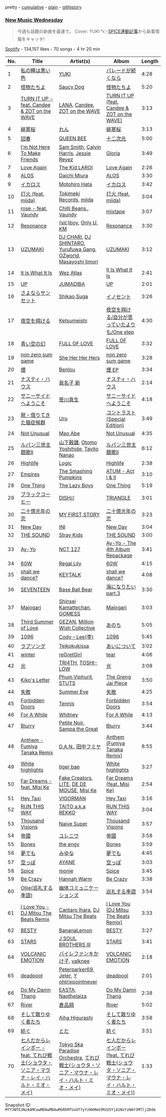 pretty - [cumulative](/playlists/cumulative/37i9dQZF1DWYBDycFJuxRt.md) - [plain](/playlists/plain/37i9dQZF1DWYBDycFJuxRt) - [githistory](https://github.githistory.xyz/mackorone/spotify-playlist-archive/blob/main/playlists/plain/37i9dQZF1DWYBDycFJuxRt)

### [New Music Wednesday](https://open.spotify.com/playlist/37i9dQZF1DWYBDycFJuxRt)

> 今週も話題の新曲を最速で。 Cover: YUKI \*👉<a href="https://spice.eplus.jp/articles/313751?utm\_source=spotify.com&utm\_medium=referral">SPICE連動記事</a>から新着情報をキャッチ!

[Spotify](https://open.spotify.com/user/spotify) - 134,157 likes - 70 songs - 4 hr 20 min

| No. | Title | Artist(s) | Album | Length |
|---|---|---|---|---|
| 1 | [私の瞳は黒い色](https://open.spotify.com/track/3pZq5VOrxhinAoHRx4TLBt) | [YUKI](https://open.spotify.com/artist/380DW51qbu5pSP8crFRIII) | [パレードが続くなら](https://open.spotify.com/album/7bUwvfdHUBdgXcMhczN4nJ) | 4:28 |
| 2 | [怪物たちよ](https://open.spotify.com/track/5krBK1TJTetrfDGzVcyq6f) | [Saucy Dog](https://open.spotify.com/artist/4WqXqPmUuenMIr4QaFrZXN) | [怪物たちよ](https://open.spotify.com/album/1ZrTplBiIjywcJJ0xQ2o3D) | 5:20 |
| 3 | [TURN IT UP \- feat\. Candee & ZOT on the WAVE](https://open.spotify.com/track/3BjCtb7zq4Nn1riQhneMwo) | [LANA](https://open.spotify.com/artist/4dEHIhldHT2U8CMQ6nNgDT), [Candee](https://open.spotify.com/artist/1L9s7TypQNTxmJ12OuG2yR), [ZOT on the WAVE](https://open.spotify.com/artist/0qMwn0A1NkYRIo8jyOMygH) | [TURN IT UP \(feat\. Candee & ZOT on the WAVE\)](https://open.spotify.com/album/5gTvyYgUsKQ6UwUdavwn5z) | 3:13 |
| 4 | [緋寒桜](https://open.spotify.com/track/5sULK6Cv3JPYLNPhqvgtVh) | [れん](https://open.spotify.com/artist/2Hf3gzOBTpBaL0SqyPjX8m) | [緋寒桜](https://open.spotify.com/album/5eM2SDlq56qbYfuPTrgqsp) | 3:13 |
| 5 | [回春](https://open.spotify.com/track/2pLINOdB1UVzBrgKMLpE4D) | [QUEEN BEE](https://open.spotify.com/artist/6whFEcaV75AmQMiwlfaxvc) | [十二次元](https://open.spotify.com/album/54OOd6x03hdIYeHWYajNyP) | 5:00 |
| 6 | [I'm Not Here To Make Friends](https://open.spotify.com/track/3i0FkJYlU4MFfYkjFHXXAM) | [Sam Smith](https://open.spotify.com/artist/2wY79sveU1sp5g7SokKOiI), [Calvin Harris](https://open.spotify.com/artist/7CajNmpbOovFoOoasH2HaY), [Jessie Reyez](https://open.spotify.com/artist/3KedxarmBCyFBevnqQHy3P) | [Gloria](https://open.spotify.com/album/3Uq1jNGnD412ZvCb6j2DKV) | 3:49 |
| 7 | [Love Again](https://open.spotify.com/track/4sx6NRwL6Ol3V6m9exwGlQ) | [The Kid LAROI](https://open.spotify.com/artist/2tIP7SsRs7vjIcLrU85W8J) | [Love Again](https://open.spotify.com/album/3z53jSP5i9bCPVOu3PARM8) | 2:26 |
| 8 | [ALOS](https://open.spotify.com/track/6RDPV5PjbVSy4EtyI6dUI3) | [Daichi Miura](https://open.spotify.com/artist/4UTEZqrPqLDOhBfraPNciJ) | [ALOS](https://open.spotify.com/album/29y5aBN0K1xZx5u6jroZ2U) | 3:30 |
| 9 | [イカロス](https://open.spotify.com/track/6pLsfr5BbdikDfGTKJtWZx) | [Motohiro Hata](https://open.spotify.com/artist/706WzkJEacBrtkHKRpBU2q) | [イカロス](https://open.spotify.com/album/35uywLzqSPNM0Ix3u7CHXr) | 3:42 |
| 10 | [灯火 \(feat\. miida\)](https://open.spotify.com/track/6mtkUqVaMoJBMG86f0RTul) | [Tokimeki Records](https://open.spotify.com/artist/73vrL9RiKlSaQFo2izavC1), [miida](https://open.spotify.com/artist/6ANBWTINO0TqbV5fZMGVLX) | [灯火 \(feat\. miida\)](https://open.spotify.com/album/0QRJ0PwVSFNg6KKla8CMtq) | 3:04 |
| 11 | [rose \- feat\. Vaundy](https://open.spotify.com/track/72DWkd9AazMHYDafzpq4XF) | [Chilli Beans.](https://open.spotify.com/artist/48apiuEaHdddhdRvfFjPB7), [Vaundy](https://open.spotify.com/artist/2IUl3m1H1EQ7QfNbNWvgru) | [mixtape](https://open.spotify.com/album/3kbR4fhps595HxImAmVHvY) | 3:07 |
| 12 | [Resonance](https://open.spotify.com/track/7iXkiBI5lr8uVIXfFjSk5c) | [\(sic\)boy](https://open.spotify.com/artist/19FI3bwyW062xAmEy3rzsk), [Only U](https://open.spotify.com/artist/7p5yGL3yNq2pqUUKvt2vnt), [KM](https://open.spotify.com/artist/2Nz5XwOa02deTyyS2vw5Wa) | [Resonance](https://open.spotify.com/album/0kGtdwXSM5qwRhRzeD8xxP) | 3:30 |
| 13 | [UZUMAKI](https://open.spotify.com/track/30nJYEv7PvTZvEV7y7DjXY) | [DJ CHARI](https://open.spotify.com/artist/5vEZZrTMbKhrd5Mgs37m8p), [DJ SHINTARO](https://open.spotify.com/artist/4XyRNMkxh04XdwNewJhT2L), [Yurufuwa Gang](https://open.spotify.com/artist/5F80x2l9juqR6RLeuACpqS), [OZworld](https://open.spotify.com/artist/34tJ8UnaAbWcrug3Nym7ZO), [Masayoshi Iimori](https://open.spotify.com/artist/0pdvKDKFxwUerd6uaYHqkU) | [UZUMAKI](https://open.spotify.com/album/3bN5T8l2TYpDFLs2ImxXI1) | 3:12 |
| 14 | [It Is What It Is](https://open.spotify.com/track/68uZVWUH97VOOpelnxhIjN) | [Wez Atlas](https://open.spotify.com/artist/6fDdl8sluLiRg4fbrqMoeQ) | [It Is What It Is](https://open.spotify.com/album/4w9Vdz9SzDnqEEWEYN0Kzk) | 2:41 |
| 15 | [UP](https://open.spotify.com/track/4fuGPaMxu3462IeyHPJOYC) | [JUMADIBA](https://open.spotify.com/artist/1a6hwHX0XKVKDpicEmwzCj) | [UP](https://open.spotify.com/album/6Pjjxdz4K6SzNfJkyiqcyA) | 2:01 |
| 16 | [さよならサンセット](https://open.spotify.com/track/6SgQDtIyugPUd2sjasKlsM) | [Shikao Suga](https://open.spotify.com/artist/3sddhwNhGabYSvzYKhB7qj) | [イノセント](https://open.spotify.com/album/5RdIpZVqtZq1PgFgzflemY) | 3:26 |
| 17 | [夜空を翔ける](https://open.spotify.com/track/23HPYqUEwJ6CaUGoTaY3fK) | [Ketsumeishi](https://open.spotify.com/artist/4FyAgiZa3q0eeljDvcOXFh) | [夜空を翔ける/自分が思っていたよりも/One step](https://open.spotify.com/album/0Uh9XqjuV9vyJEM57w39x0) | 4:30 |
| 18 | [青い空の幻](https://open.spotify.com/track/4LY4WB62mr7yhSj2MOBP4U) | [FULL OF LOVE](https://open.spotify.com/artist/21H82W5uNA68DQ43dAMs8i) | [FULL OF LOVE](https://open.spotify.com/album/3LdSpParymYK20V21oOI2m) | 3:32 |
| 19 | [non zero sum game](https://open.spotify.com/track/2nzTMqhvjVKJQxEd5Y4Ly9) | [She Her Her Hers](https://open.spotify.com/artist/3Th9UyipOGp08husDe0Era) | [non zero sum game](https://open.spotify.com/album/0LBC4LqdAwyPUNdBZiuKjj) | 3:28 |
| 20 | [煙](https://open.spotify.com/track/7DM37TLV1vS7DQLeVAvaa6) | [Benlou](https://open.spotify.com/artist/4sECzRxkhQ0LmFaufbgbKj) | [煙 EP](https://open.spotify.com/album/6v2XkCRkxNbFsfITJcTKEA) | 3:34 |
| 21 | [ナスティ・ハウス](https://open.spotify.com/track/5GmPGaSokdG5KAfiahOdeF) | [眞名子 新](https://open.spotify.com/artist/5LwF68vjoBv2DWlUZNGa0G) | [ナスティ・ハウス](https://open.spotify.com/album/2AMBIQoUR9oCq3Y5SJ5rXC) | 2:14 |
| 22 | [サニーサイドへようこそ](https://open.spotify.com/track/2zqGqlViqSv9X6czIzsFIq) | [笹川真生](https://open.spotify.com/artist/4S3tEYMH3Mjdbn4mkBvqi0) | [サニーサイドへようこそ](https://open.spotify.com/album/5FHtCU9ckAPQfBlEMg4HQG) | 4:18 |
| 23 | [脱・借りてきた猫症候群](https://open.spotify.com/track/2TvslvlCJ0YVwQoAeMstDb) | [Uru](https://open.spotify.com/artist/6le80R1opKnTlP4o3KvA2k) | [コントラスト\(Special Edition\)](https://open.spotify.com/album/5M8td2xvD7Vg9FNAhEFJj1) | 3:49 |
| 24 | [Not Unusual](https://open.spotify.com/track/3FgUONsyQoWWZWk4BtHVHk) | [Mao Abe](https://open.spotify.com/artist/5ajce5LoM5SK6a6zzyF4My) | [Not Unusual](https://open.spotify.com/album/6nbzkFwV8YIKs2FsGF7o8w) | 4:35 |
| 25 | [ルパン三世主題歌Ⅱ](https://open.spotify.com/track/6XEtXkDY8mIVFj6LgN4AOJ) | [山下穀雄](https://open.spotify.com/artist/2R2YOJvwaLrE32lLSkSqJI), [Otomo Yoshihide](https://open.spotify.com/artist/4P8VTkHWHX32b1xRa7uK03), [Tavito Nanao](https://open.spotify.com/artist/6OK5I4qMrrS3taSgczMS1a) | [ルパン三世主題歌Ⅱ](https://open.spotify.com/album/2VrwFGVZVQ6K9qslrC8HLi) | 6:12 |
| 26 | [Highlife](https://open.spotify.com/track/5Tg9jKR0KWPD6zDXfej4fx) | [Logic](https://open.spotify.com/artist/4xRYI6VqpkE3UwrDrAZL8L) | [Highlife](https://open.spotify.com/album/3ougtWVAzlkKT3hc1xajmy) | 2:38 |
| 27 | [Empires](https://open.spotify.com/track/6W2PWC5H7FSG3fdWc70EgZ) | [The Smashing Pumpkins](https://open.spotify.com/artist/40Yq4vzPs9VNUrIBG5Jr2i) | [ATUM \- Act I & II](https://open.spotify.com/album/2ZagNJdDOXRHe3W5f4ov4W) | 3:10 |
| 28 | [One Thing](https://open.spotify.com/track/5NUKfCweTvuieR5wdOoXlM) | [The Lazy Boys](https://open.spotify.com/artist/0XnOQzDQnQZlyM86Gk0Kt0) | [One Thing](https://open.spotify.com/album/29nrkWl5Ijv4CqC6K2V6xB) | 5:19 |
| 29 | [ブラックコーヒー](https://open.spotify.com/track/4hfdmmPkKzJsPJbsRRqKlX) | [DISH//](https://open.spotify.com/artist/0jJmZHZHNe8n24Y33z5Nil) | [TRIANGLE](https://open.spotify.com/album/0qPfscvdw2qb2w68HydRUD) | 3:01 |
| 30 | [二十億光年の恋](https://open.spotify.com/track/62wjXTsTFCNL0Fe2XJ1GtQ) | [MY FIRST STORY](https://open.spotify.com/artist/6cutt8thPFUICMfxaYerWd) | [二十億光年の恋](https://open.spotify.com/album/3PZ8eYSa5ArDDOxA7W42CC) | 3:23 |
| 31 | [New Day](https://open.spotify.com/track/0CJqC1AVP0HLlE2rSNsU5f) | [INI](https://open.spotify.com/artist/73kxDUq2Hl7Upy4o0yFxXv) | [New Day](https://open.spotify.com/album/1CrDfbG61qVlLt3LcKY8Vu) | 3:04 |
| 32 | [THE SOUND](https://open.spotify.com/track/0q8bRAh9BktYFcsFfXOOWI) | [Stray Kids](https://open.spotify.com/artist/2dIgFjalVxs4ThymZ67YCE) | [THE SOUND](https://open.spotify.com/album/6MZOLMj926Ee5L8SzFFeEE) | 3:00 |
| 33 | [Ay\-Yo](https://open.spotify.com/track/2KwOuFfwQyT9mZqjvchd81) | [NCT 127](https://open.spotify.com/artist/7f4ignuCJhLXfZ9giKT7rH) | [Ay\-Yo \- The 4th Album Repackage](https://open.spotify.com/album/3VjW3uIc8WG4tXF2wKW9BJ) | 3:41 |
| 34 | [60W](https://open.spotify.com/track/1xRACXqo2UiX6Ci4oa5vKw) | [Regal Lily](https://open.spotify.com/artist/75eQ7NabzgaaUYcrqSY0FK) | [60W](https://open.spotify.com/album/4WOO5s3gSbRsFV0q5D6AzF) | 4:15 |
| 35 | [shall we dance?](https://open.spotify.com/track/0OSj7k6QrJPY427amSUfnR) | [KEYTALK](https://open.spotify.com/artist/0nES8AwBZpeQ69oZZp47OL) | [shall we dance?](https://open.spotify.com/album/4d6tgAswrQYTpJv9vk2SIs) | 4:08 |
| 36 | [SEVENTEEN](https://open.spotify.com/track/0JJ1bCVoFAh9T5M0g80BzX) | [Base Ball Bear](https://open.spotify.com/artist/3RkPaFeTMrHIsB5HMEUdNt) | [海になりたい part.3](https://open.spotify.com/album/7FhnLBi4ao88WF2guGYjXU) | 3:30 |
| 37 | [Majogari](https://open.spotify.com/track/7K3I73wneZNLBnlgQiy4MG) | [Shinsei Kamattechan](https://open.spotify.com/artist/1ZnuqrjIR4q8zhgriUYsSo), [GOMESS](https://open.spotify.com/artist/37cFtvT8bs2rU39mvPLN0I) | [Majogari](https://open.spotify.com/album/5fvmGCsJxqMLKwePqYrMTr) | 3:03 |
| 38 | [Third Summer of Love](https://open.spotify.com/track/1TymUgaexEf5hiZKvSwFIi) | [GEZAN](https://open.spotify.com/artist/0bMxJbKiRQm2oaozKgoZo6), [Million Wish Collective](https://open.spotify.com/artist/3L0IgTFlmkllM0Mcnp2JeQ) | [あのち](https://open.spotify.com/album/4BrADJvd35XV47vZhc4jUi) | 5:05 |
| 39 | [1096](https://open.spotify.com/track/7Ld2efllkAfXdSOkAqPNwu) | [Cody・Lee\(李\)](https://open.spotify.com/artist/6ccfWQCLB9Gu3caY9gR5dX) | [1096](https://open.spotify.com/album/2Cf2vmP3ffvd5n1Qo1UFNY) | 5:45 |
| 40 | [ラブソング](https://open.spotify.com/track/1OOpz8FwsB7h1YrFEHfwha) | [Teikokukissa](https://open.spotify.com/artist/3Ea1v0dzfa8Q8hVc4qWqFQ) | [あいについて](https://open.spotify.com/album/4yhCBM3SysopK5WedJDCgw) | 3:02 |
| 41 | [winter](https://open.spotify.com/track/1UxsyXZOufPjZ8gBDtjFDq) | [reGretGirl](https://open.spotify.com/artist/5uvz2VwV3ubUy1Tm1UOrLs) | [tear](https://open.spotify.com/album/7ywzXoH6f2eRbUTHDN0Sda) | 4:06 |
| 42 | [光](https://open.spotify.com/track/7yuYVEQlfmZwI025JosmJx) | [TRI4TH](https://open.spotify.com/artist/5RdEgvFMoLubrYet7DNjia), [TOSHI\-LOW](https://open.spotify.com/artist/0dqiMqznI1h0vFn1j4jwfz) | [光](https://open.spotify.com/album/5Vxac0LhubZos7i7672DSA) | 3:08 |
| 43 | [Kiko's Letter](https://open.spotify.com/track/1sODAZpVglXlGK1TjQA8wc) | [Phum Viphurit](https://open.spotify.com/artist/5mqguTgtaoCMNMZD6txCh6), [STUTS](https://open.spotify.com/artist/0qC4CNzOUtgdmdVzRqCa1d) | [The Greng Jai Piece](https://open.spotify.com/album/1I9TAJhnJucoNfu2KX8Hcg) | 3:50 |
| 44 | [失敗](https://open.spotify.com/track/5XwbJUBGiE0gNKvN7pOa2V) | [Summer Eye](https://open.spotify.com/artist/69rC8L85Qulb5g3aPbfYfy) | [失敗](https://open.spotify.com/album/6tszrSXPP1ARwhheTvqvU4) | 4:25 |
| 45 | [Forbidden Doors](https://open.spotify.com/track/0WpnfNGEoI2YswrO8LNkQk) | [Tennis](https://open.spotify.com/artist/1ybAN3utgdoUL1MUCtH4QM) | [Forbidden Doors](https://open.spotify.com/album/2HlAQgCP2dsQNdyM35Iihu) | 3:54 |
| 46 | [For A While](https://open.spotify.com/track/7JM4b9VZVDD83l7f2F1ykf) | [Whitney](https://open.spotify.com/artist/32aUoW94mJ7xTJI7fG0V1G) | [For A While](https://open.spotify.com/album/1UJ8kecGU2PQlYDCicEyUk) | 4:13 |
| 47 | [Blurry](https://open.spotify.com/track/159Vy99ZeKZ78XQCWdiIJN) | [Petite Noir](https://open.spotify.com/artist/4dGwtd1FYag1VY1vaR1U8y), [Sampa the Great](https://open.spotify.com/artist/7fw0E8WHdG3r9SuPBcGmWk) | [Blurry](https://open.spotify.com/album/7Myq1BOa1IBdaUeBJcGeLW) | 3:44 |
| 48 | [Anthem \- Fumiya Tanaka Remix](https://open.spotify.com/track/1LuZxcr0wBisvBFzBwp2Ff) | [D.A.N.](https://open.spotify.com/artist/1pnciyHx1BO7b1EqyatTrx), [田中フミヤ](https://open.spotify.com/artist/6x7CJxVRVtYcTHqui1GDSx) | [Anthem \(Fumiya Tanaka Remix\)](https://open.spotify.com/album/3gsW0kg1XEQd0Ps6qBtTj7) | 8:55 |
| 49 | [White highlights](https://open.spotify.com/track/3JtEQffMAkuPrGzGs9G7fY) | [tiger bae](https://open.spotify.com/artist/0xH0kox7WzXayqGJRqIvEp) | [White highlights](https://open.spotify.com/album/3OfEMtatKlKKJMhw5jliF4) | 3:27 |
| 50 | [Far Dreams \- feat\. Misi Ke](https://open.spotify.com/track/3ArK2i4nAkdyZbWNUSe1O0) | [Fake Creators](https://open.spotify.com/artist/61QSgy6VGii6CLMcAGJ685), [LITE](https://open.spotify.com/artist/0TF6B1cp2QZXLE0NjhTMT9), [DE DE MOUSE](https://open.spotify.com/artist/1mZtAFuxFAgqmTCqfKLWoj), [Misi Ke](https://open.spotify.com/artist/4rH8xGMB4dEATlRJVzPCvl) | [Far Dreams \(feat\. Misi Ke\)](https://open.spotify.com/album/5y651XrkWm9tVLTgbWazi4) | 2:54 |
| 51 | [Hey Taxi](https://open.spotify.com/track/2s18YCV0mxu5qtRL8j8D6N) | [VIGORMAN](https://open.spotify.com/artist/3Wwm0jHrjg72MWRt545OqJ) | [Hey Taxi](https://open.spotify.com/album/4hgdy9wR49nsakjjNE7RWg) | 3:16 |
| 52 | [RUN THIS WAY](https://open.spotify.com/track/3HAF7HxfGhWY3ZeRkrZL5Q) | [TAITO a.k.a REKKO](https://open.spotify.com/artist/74o2KpGM1cfQGazh4MSBCd) | [RUN THIS WAY](https://open.spotify.com/album/5xIOb5qeAdul2KTY3bpxw5) | 3:04 |
| 53 | [Thousand Visions](https://open.spotify.com/track/6Hk9oRnjWJeau0nZP2WIsi) | [Naive Super](https://open.spotify.com/artist/7K0bB9EYroWULvFkVVMWFS) | [Thousand Visions](https://open.spotify.com/album/3R7V41T7GdWWoKN0fhP7Qt) | 3:57 |
| 54 | [帝國](https://open.spotify.com/track/5bsNwtjDKdlSBRLLCpv3FF) | [ユレニワ](https://open.spotify.com/artist/1KbpMm5SADZm3lhMNRN0rJ) | [帝國](https://open.spotify.com/album/7sIf1K4Oa93KIFBuRnPiQj) | 3:58 |
| 55 | [Bones](https://open.spotify.com/track/1cPjAAWfHK6X6Z1aCIvRKu) | [the engy](https://open.spotify.com/artist/0SLHzcDJxE57ySNIP8tTxO) | [Bones](https://open.spotify.com/album/2TS85JeTN0ufeIKtMDzYtW) | 3:59 |
| 56 | [夢でも](https://open.spotify.com/track/5Ie1cYSkjYNnX7MPzEVwP3) | [みゆな](https://open.spotify.com/artist/2eg5oiMWKYEJ5vVwW1YFCC) | [夢でも](https://open.spotify.com/album/3UuHt9EwEYUGWQF9OnBwiQ) | 4:45 |
| 57 | [空っぽ](https://open.spotify.com/track/2YB0gHEctXCJ4U7aKEtWj2) | [AYANE](https://open.spotify.com/artist/3fYxdxiuKlZYMW9Pma6UBM) | [空っぽ](https://open.spotify.com/album/7J4oX6OxrWpHYfyDstNl7g) | 3:03 |
| 58 | [Spice](https://open.spotify.com/track/7kDc29DQs132sCsIq7VDKV) | [monje](https://open.spotify.com/artist/5UqQ3L8MFnpqFHW2oUy56Y) | [Spice](https://open.spotify.com/album/2zBMFUd4MG6buGgHXPTtsT) | 3:45 |
| 59 | [Be Crazy](https://open.spotify.com/track/71hhGpg2px2f2UqwjgpSIi) | [Hannah Warm](https://open.spotify.com/artist/3NpwE88TR2nUKcmg87MeL7) | [Be Crazy](https://open.spotify.com/album/3GvfYLhm1o2sxtJJF5TD96) | 3:38 |
| 60 | [Ollie\(巡礼する季語\)](https://open.spotify.com/track/1hSlcXbPexuJh7ibsOiMA8) | [幽体コミュニケーションズ](https://open.spotify.com/artist/3dLMNvMcmgkMxqf2smWYs4) | [巡礼する季語](https://open.spotify.com/album/1uxl2dnJ0nJdJV2q0Oeov0) | 3:54 |
| 61 | [I Love You \- DJ Mitsu The Beats Remix](https://open.spotify.com/track/4ux68swWYMluJfC2Puisl6) | [Cantaro Ihara](https://open.spotify.com/artist/0Mjk62ywbh7Y0GWw4grdLe), [DJ Mitsu The Beats](https://open.spotify.com/artist/4F8O7axjzw3z0xVPRG8JFS) | [I Love You \(DJ Mitsu The Beats Remix\)](https://open.spotify.com/album/6EJ3Ow16t4NFCDvg7DTOWh) | 3:33 |
| 62 | [BESTY](https://open.spotify.com/track/2ZG9JeE5w6JLq6nFu4GgR8) | [BananaLemon](https://open.spotify.com/artist/3JKU6cvr3SESsNviVlNCZc) | [BESTY](https://open.spotify.com/album/0d3SQNjZ1hynZ14FQmWS3e) | 3:27 |
| 63 | [STARS](https://open.spotify.com/track/6zKX0ZVgLoq784WtHN9lRu) | [J SOUL BROTHERS III](https://open.spotify.com/artist/1g51NlHKUXlgfvGP22m0uD) | [STARS](https://open.spotify.com/album/32eOofRGrmZIGfGteyrqxW) | 3:41 |
| 64 | [VOLCANIC EMOTION](https://open.spotify.com/track/2COkmpV9zO7TdU3bUyps4s) | [バイレファンキかけ子](https://open.spotify.com/artist/2WrekljFhg7b0OhtRHtz3X), [valknee](https://open.spotify.com/artist/5XOjyFVFORvz5wwievXJNn) | [VOLCANIC EMOTION](https://open.spotify.com/album/4Otars2GNjONTfYSCcIXhI) | 2:18 |
| 65 | [deadpool](https://open.spotify.com/track/77U9auGu6GCfb1cGQkdzn8) | [Peterparker69](https://open.spotify.com/artist/1tgZVOBOut0nS8CJ5SIBh5), [Jeter](https://open.spotify.com/artist/6zqtOVeP8C8LOClejH6BDm), [Y ohtrixpointnever](https://open.spotify.com/artist/4zba7coFdHgCPeGTxZn1LQ) | [deadpool](https://open.spotify.com/album/1C39pYRpeIX9ZdDSlnTLoJ) | 2:01 |
| 66 | [Do My Damn Thang](https://open.spotify.com/track/5IN0s1UTuZZeYvQJZvpPfR) | [EASTA](https://open.spotify.com/artist/3M73iVLAP7NbB5ZrO0dlzO), [Naothelaiza](https://open.spotify.com/artist/4E2QYdTcANut4Oga8XTUQQ) | [Do My Damn Thang](https://open.spotify.com/album/2V1Z4sqRmGnq5LN4qGbjsf) | 2:38 |
| 67 | [River](https://open.spotify.com/track/5uBwn4ULXtRzbYNitADrX3) | [倉品翔](https://open.spotify.com/artist/2Aa3LycVvMqqNSBzmTrPOl) | [River](https://open.spotify.com/album/18uCRX2oDqQo2enR7KIC9Z) | 5:02 |
| 68 | [そして散りゆく者たち](https://open.spotify.com/track/0cvJIRxCn2RdieAebf7X4z) | [Aiha Higurashi](https://open.spotify.com/artist/1oS5n03FGtebXlokUgxcUm) | [そして散りゆく者たち](https://open.spotify.com/album/60RGbKXiu98JSyZjXkS5I5) | 3:58 |
| 69 | [紡ぐ](https://open.spotify.com/track/4nnkvTcw7lpS8w9FKpo7yJ) | [とた](https://open.spotify.com/artist/5WIXXPkyVYncLscyUbDrpi) | [紡ぐ](https://open.spotify.com/album/0RVNSXrfFHeI6Bsk3YXLHZ) | 3:51 |
| 70 | [七人だからレインボー \- feat\. てれび戦士\(ショウタ・ソニア・マウナ・レイ・ハルト・ミオ・メイ\)](https://open.spotify.com/track/0nJNGvNjuztRFGQWhpnQ7P) | [Tokyo Ska Paradise Orchestra](https://open.spotify.com/artist/0UZq6vAHrwGgctvxTzzxYm), [てれび戦士\(ショウタ・ソニア・マウナ・レイ・ハルト・ミオ・メイ\)](https://open.spotify.com/artist/6T10nqb44WT5HRJv0xRsLH) | [七人だからレインボー \[feat\. てれび戦士\(ショウタ・ソニア・マウナ・レイ・ハルト・ミオ・メイ\)\]](https://open.spotify.com/album/4pGPV1cUop8ZSr3JQkJqhb) | 1:33 |

Snapshot ID: `MTY3NTE3NzA4MCwwMDAwMDAwMGRhMTUxOTYyYzNkMmU3MzU5YjA1NzYzNmY3MTljZDdm`
